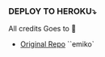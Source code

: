 






### DEPLOY TO HEROKU⤵️
<p align="center"><a href="https://heroku.com/deploy?template=https://github.com/AttitudefuckerXD/SeiraBot> <img src="https://img.shields.io/badge/Deploy%20To%20Heroku-red?style=for-the-badge&logo=heroku" width="220" height="38.45"/></a></p>












All credits Goes to 💫

- [Original Repo](https://github.com/kennedy/Emiko) ``emiko`
